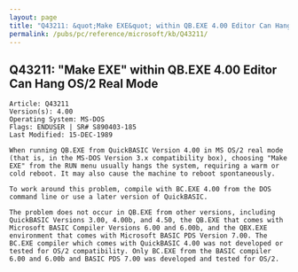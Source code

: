 ```yaml
---
layout: page
title: "Q43211: &quot;Make EXE&quot; within QB.EXE 4.00 Editor Can Hang OS/2 Real Mode"
permalink: /pubs/pc/reference/microsoft/kb/Q43211/
---
```


## Q43211: &quot;Make EXE&quot; within QB.EXE 4.00 Editor Can Hang OS/2 Real Mode

	Article: Q43211
	Version(s): 4.00
	Operating System: MS-DOS
	Flags: ENDUSER | SR# S890403-185
	Last Modified: 15-DEC-1989
	
	When running QB.EXE from QuickBASIC Version 4.00 in MS OS/2 real mode
	(that is, in the MS-DOS Version 3.x compatibility box), choosing "Make
	EXE" from the RUN menu usually hangs the system, requiring a warm or
	cold reboot. It may also cause the machine to reboot spontaneously.
	
	To work around this problem, compile with BC.EXE 4.00 from the DOS
	command line or use a later version of QuickBASIC.
	
	The problem does not occur in QB.EXE from other versions, including
	QuickBASIC Versions 3.00, 4.00b, and 4.50, the QB.EXE that comes with
	Microsoft BASIC Compiler Versions 6.00 and 6.00b, and the QBX.EXE
	environment that comes with Microsoft BASIC PDS Version 7.00. The
	BC.EXE compiler which comes with QuickBASIC 4.00 was not developed or
	tested for OS/2 compatibility. Only BC.EXE from the BASIC compiler
	6.00 and 6.00b and BASIC PDS 7.00 was developed and tested for OS/2.
